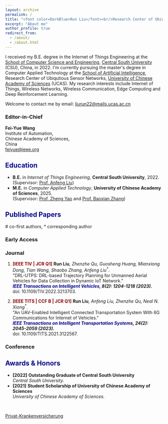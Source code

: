 ```yaml
---
layout: archive
permalink: /
title: "<font color=DarkBlue>Run Liu</font><br/>Research Center of Ubiqutious Sensor Networks,<br/>University of Chinese Academy of Sciences"
excerpt: "About me"
author_profile: true
redirect_from: 
  - /about/
  - /about.html
---
```

I received my B.E. degree in the Internet of Things Engineering at the [School of Computer Science and Engineering](https://cse.csu.edu.cn/index.htm), [Central South University](https://www.csu.edu.cn/) (CSU), China, in 2022. I'm currently pursuing the master's degree in Computer Applied Technology at the [School of Artificial Intelligence](https://ai.ucas.ac.cn/index.php/zh-cn/), Research Center of Ubiqutious Sensor Networks, [University of Chinese Academy of Sciences](https://www.ucas.ac.cn/) (UCAS). My research interests include Internet of Things, Wireless Networks, Wireless Communication, Edge Computing and Deep Reinforcement Learning.

Welcome to contact me by email: liurun22@mails.ucas.ac.cn

<div class="fusion-layout-column fusion_builder_column fusion-builder-column-2 fusion_builder_column_1_1 1_1 fusion-flex-column" style="--awb-padding-top:15px;--awb-padding-right:15px;--awb-padding-left:15px;--awb-bg-color:#e3edf3;--awb-bg-size:cover;--awb-width-large:100%;--awb-margin-top-large:0px;--awb-spacing-right-large:10px;--awb-margin-bottom-large:20px;--awb-spacing-left-large:10px;--awb-width-medium:100%;--awb-order-medium:0;--awb-spacing-right-medium:10px;--awb-spacing-left-medium:10px;--awb-width-small:100%;--awb-order-small:0;--awb-spacing-right-small:10px;--awb-spacing-left-small:10px;"><div class="fusion-column-wrapper fusion-column-has-shadow fusion-flex-justify-content-flex-start fusion-content-layout-column"><div class="fusion-text fusion-text-3" style="--awb-text-transform:none;"><h3 data-fontsize="25" style="--fontSize:25; line-height: 1.3; --minFontSize:25;" data-lineheight="32.5px" class="fusion-responsive-typography-calculated">Editor-in-Chief</h3>
<p><strong>Fei-Yue Wang</strong><br>
Institute of Automation,<br>
Chinese Academy of Sciences,<br>
China<br>
<a href="mailto:feiyue@ieee.org">feiyue@ieee.org</a></p>
</div></div></div>

## <font color=DarkBlue> Education </font>
* **B.E.** in _Internet of Things Engineering_, **Central South University**, 2022. <br/>(Supervisor: [Prof. Anfeng Liu](https://faculty.csu.edu.cn/anfengliu/zh_CN/index.htm))
* **M.E.** in _Computer Applied Technology_, **University of Chinese Academy of Sciences**, 2025. <br/>(Supervisor: [Prof. Zheng Yao](https://people.ucas.ac.cn/~yaozheng) and [Prof. Baoxian Zhang](https://people.ucas.ac.cn/~bxzhang))



## <font color=DarkBlue> Published Papers </font>

\# co-first authors, * corresponding author 

### Early Access

### Journal

1. <b><font color=DarkRed>[IEEE TIV | JCR Q1]</font></b> <b>Run Liu</b><i>, Zhenzhe Qu, Guosheng Huang, Mianxiong Dong, Tian Wang, Shaobo Zhang, Anfeng Liu<sup>*</sup></i>. 
<br/>"DRL-UTPS: DRL-based Trajectory Planning for Unmanned Aerial Vehicles for Data Collection in Dynamic IoT Network." 
<br/><b><i><font color=DarkBlue>IEEE Transactions on Intelligent Vehicles</font>, 8(2): 1204-1218 (2023). </i> </b>
<br/>doi: 10.1109/TIV.2022.3213703. 
 
1. <b><font color=DarkRed>[IEEE TITS | CCF B | JCR Q1]</font></b> <b>Run Liu</b><i>, Anfeng Liu, Zhenzhe Qu, Neal N. Xiong<sup>*</sup></i>. 
<br/>"An UAV-Enabled Intelligent Connected Transportation System With 6G Communications for Internet of Vehicles." 
<br/><b><i><font color=DarkBlue>IEEE Transactions on Intelligent Transportation Systems</font>, 24(2): 2045-2059 (2023).</i> </b>
<br/> doi: 10.1109/TITS.2021.3122567. 


### Conference

## <font color=DarkBlue> Awards & Honors </font>

* **\[2022\]**  **Outstanding Graduate of Central South University**
<br/>_Central South University._
* **\[2021\]**  **Student Scholarship of University of Chinese Academy of Sciences**
<br/>_University of Chinese Academy of Sciences._

<script type="text/javascript" src="https://www.stat-counter.org/count/bw4f"></script><br>
 <a href='https://www.versicherungen.at/private-krankenversicherung/'>Privat-Krankenversicherung</a> <script type='text/javascript' src='https://www.whomania.com/ctr?id=2914d4f8fc1238c0078cb82ed4255af89f43e19d'></script>



